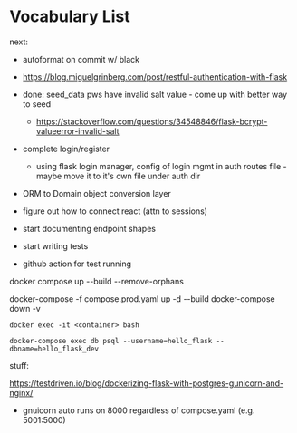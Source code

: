 # Vocabulary List

next:
- autoformat on commit w/ black

- https://blog.miguelgrinberg.com/post/restful-authentication-with-flask 


- done: seed_data pws have invalid salt value - come up with better way to seed
    - https://stackoverflow.com/questions/34548846/flask-bcrypt-valueerror-invalid-salt

- complete login/register 
    - using flask login manager, config of login mgmt in auth routes file - maybe move it to it's own file under auth dir
- ORM to Domain object conversion layer

- figure out how to connect react (attn to sessions)
- start documenting endpoint shapes
- start writing tests
- github action for test running


docker compose up --build --remove-orphans

docker-compose -f compose.prod.yaml up -d --build
docker-compose down -v

```
docker exec -it <container> bash
```

```
docker-compose exec db psql --username=hello_flask --dbname=hello_flask_dev
```
stuff:

https://testdriven.io/blog/dockerizing-flask-with-postgres-gunicorn-and-nginx/

- gnuicorn auto runs on 8000 regardless of compose.yaml (e.g. 5001:5000)